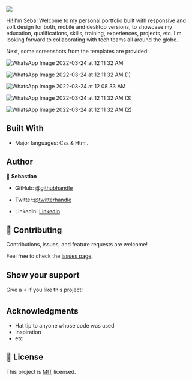 ![](https://img.shields.io/badge/Microverse-blueviolet)

Hi! I'm Seba! Welcome to my personal portfolio built with responsive and soft design for both, mobile and desktop versions, to showcase my education, qualifications, skills, training, experiences, projects, etc. I'm looking forward to collaborating with tech teams all around the globe.

Next, some screenshots from the templates are provided:

![WhatsApp Image 2022-03-24 at 12 11 32 AM](https://user-images.githubusercontent.com/88522494/159834914-76fbe5b0-51be-433a-9652-47582bc118c3.jpeg)

![WhatsApp Image 2022-03-24 at 12 11 32 AM (1)](https://user-images.githubusercontent.com/88522494/159834923-b46504c4-a18e-4b23-88a2-e3ca1ddb56d6.jpeg)

![WhatsApp Image 2022-03-24 at 12 08 33 AM](https://user-images.githubusercontent.com/88522494/159834943-f4de8c93-5ce7-41b4-b80e-d4e457fee115.jpeg)

![WhatsApp Image 2022-03-24 at 12 11 32 AM (3)](https://user-images.githubusercontent.com/88522494/159834962-e3dbede9-ef00-4da4-a8cb-5bbe496532bb.jpeg)

![WhatsApp Image 2022-03-24 at 12 11 32 AM (2)](https://user-images.githubusercontent.com/88522494/159834972-6b55091e-80f7-4cee-8662-8b25bc9d6893.jpeg)


## Built With

- Major languages: Css & Html.

## Author

👤 **Sebastian**

- GitHub: [@githubhandle](https://github.com/githubhandle)
- Twitter:[@twitterhandle](https://twitter.com/twitterhandle)

- LinkedIn: [LinkedIn](https://linkedin.com/in/linkedinhandle)

## 🤝 Contributing

Contributions, issues, and feature requests are welcome!

Feel free to check the [issues page](../../issues/).

## Show your support

Give a ⭐️ if you like this project!

## Acknowledgments

- Hat tip to anyone whose code was used
- Inspiration
- etc

## 📝 License

This project is [MIT](./MIT.md) licensed.
